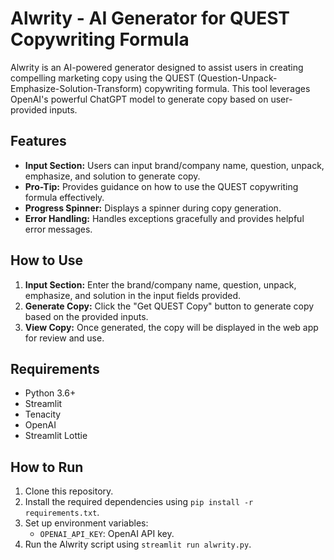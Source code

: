 # Alwrity - AI Generator for QUEST Copywriting Formula

Alwrity is an AI-powered generator designed to assist users in creating compelling marketing copy using the QUEST (Question-Unpack-Emphasize-Solution-Transform) copywriting formula. This tool leverages OpenAI's powerful ChatGPT model to generate copy based on user-provided inputs.

## Features

- **Input Section:** Users can input brand/company name, question, unpack, emphasize, and solution to generate copy.
- **Pro-Tip:** Provides guidance on how to use the QUEST copywriting formula effectively.
- **Progress Spinner:** Displays a spinner during copy generation.
- **Error Handling:** Handles exceptions gracefully and provides helpful error messages.

## How to Use

1. **Input Section:** Enter the brand/company name, question, unpack, emphasize, and solution in the input fields provided.
2. **Generate Copy:** Click the "Get QUEST Copy" button to generate copy based on the provided inputs.
3. **View Copy:** Once generated, the copy will be displayed in the web app for review and use.

## Requirements

- Python 3.6+
- Streamlit
- Tenacity
- OpenAI
- Streamlit Lottie

## How to Run

1. Clone this repository.
2. Install the required dependencies using `pip install -r requirements.txt`.
3. Set up environment variables:
   - `OPENAI_API_KEY`: OpenAI API key.
4. Run the Alwrity script using `streamlit run alwrity.py`.
